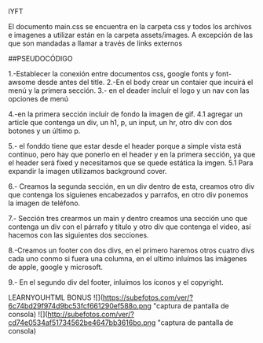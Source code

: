 lYFT

El documento main.css se encuentra en la carpeta css y todos los archivos e imagenes a utilizar están en la carpeta assets/images. A excepción de las que son mandadas a llamar a través de links externos

##PSEUDOCÓDIGO

1.-Establecer la conexión entre documentos css, google fonts y font-awsome desde antes del title.
2.-En el body crear un contaier que incuirá el menú y la primera sección.
3.- en el deader incluír el logo y un nav con las opciones de menú

4.-en la primera sección incluír de fondo la imagen de gif.
4.1 agregar un article que contenga un div, un h1, p, un input, un hr, otro div con dos botones y un último p.

5.- el fonddo tiene que estar desde el header porque a simple vista está continuo, pero hay que ponerlo en el header y en la primera sección, ya que el header será fixed y necesitamos que se quede estática la imgen. 
5.1 Para expandir la imagen utilizamos background cover.

6.- Creamos la segunda sección, en un div dentro de esta, creamos otro div que contenga los siguienes encabezados y parrafos, en otro div ponemos la imagen de teléfono.

7.- Sección tres crearmos un main y dentro creamos una sección uno que contenga un div con el párrafo y título y otro div que contenga el video, así hacemos con las siguientes dos secciones.

8.-Creamos un footer con dos divs, en el primero haremos otros cuatro divs cada uno conmo si fuera una columna, en el ultimo inluímos las imágenes de apple, google y microsoft.
 
 9.- En el segundo div del footer, inluímos los íconos y el copyright.

 
 LEARNYOUHTML BONUS
 ![](https://subefotos.com/ver/?6c74bd29f974d9bc53fcf661290ef588o.png "captura de pantalla de consola)
 ![](http://subefotos.com/ver/?cd74e0534af51734562be4647bb3616bo.png "captura de pantalla de consola)